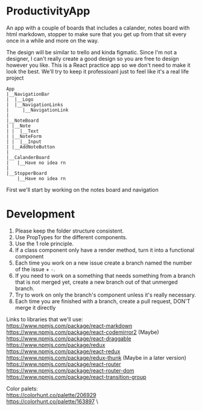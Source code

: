 # ProductivityApp

An app with a couple of boards that includes a calander, notes board with html markdown, stopper to make sure that you get up from that sit every once in a while and more on the way.

The design will be similar to trello and kinda figmatic. Since I'm not a designer, I can't really create a good design so you are free to design however you like. 
This is a React practice app so we don't need to make it look the best.
We'll try to keep it professioanl just to feel like it's a real life project

```
App
|__NavigationBar
|  |__Logo
|  |__NavigationLinks
|     |__NavigationLink
|
|__NoteBoard
| |__Note
| |  |__Text
| |__NoteForm
| |  |__Input
| |__AddNoteButton
|
|__CalanderBoard
|   |__Have no idea rn
|
|__StopperBoard
    |__Have no idea rn
```
    
First we'll start by working on the notes board and navigation

# Development
1. Please keep the folder structure consistent.
2. Use PropTypes for the different components.
3. Use the 1 role principle.
4. If a class component only have a render method, turn it into a functional component
5. Each time you work on a new issue create a branch named the number of the issue + `-`.
6. If you need to work on a something that needs something from a branch that is not merged yet, create a new branch out of that unmerged branch.
7. Try to work on only the branch's component unless it's really necessary.
8. Each time you are finished with a branch, create a pull request, DON'T merge it directly

Links to libraries that we'll use: \
https://www.npmjs.com/package/react-markdown \
https://www.npmjs.com/package/react-codemirror2 (Maybe) \
https://www.npmjs.com/package/react-draggable \
https://www.npmjs.com/package/redux \
https://www.npmjs.com/package/react-redux \
https://www.npmjs.com/package/redux-thunk (Maybe in a later version) \
https://www.npmjs.com/package/react-router \
https://www.npmjs.com/package/react-router-dom \
https://www.npmjs.com/package/react-transition-group

Color palets: \
https://colorhunt.co/palette/206929 \
https://colorhunt.co/palette/163897 \
